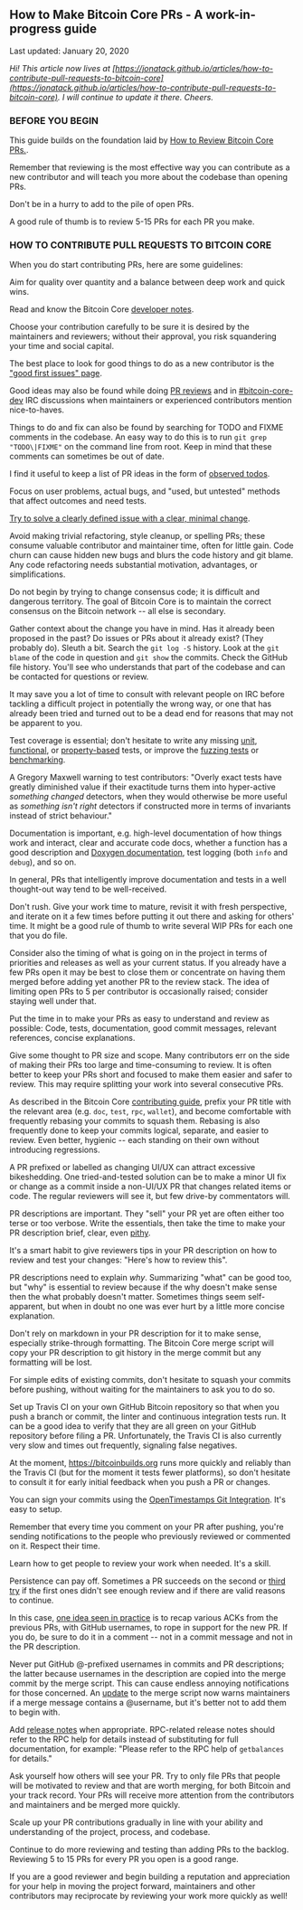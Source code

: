 ## How to Make Bitcoin Core PRs - A work-in-progress guide

Last updated: January 20, 2020

*Hi! This article now lives at
[https://jonatack.github.io/articles/how-to-contribute-pull-requests-to-bitcoin-core](https://jonatack.github.io/articles/how-to-contribute-pull-requests-to-bitcoin-core).
I will continue to update it there. Cheers.*


### BEFORE YOU BEGIN

This guide builds on the foundation laid by [How to Review Bitcoin Core
PRs.](how-to-review-bitcoin-core-prs.md).

Remember that reviewing is the most effective way you can contribute as a new
contributor and will teach you more about the codebase than opening PRs.

Don't be in a hurry to add to the pile of open PRs.

A good rule of thumb is to review 5-15 PRs for each PR you make.


### HOW TO CONTRIBUTE PULL REQUESTS TO BITCOIN CORE

When you do start contributing PRs, here are some guidelines:

Aim for quality over quantity and a balance between deep work and quick wins.

Read and know the Bitcoin Core [developer
notes](https://github.com/bitcoin/bitcoin/blob/master/doc/developer-notes.md).

Choose your contribution carefully to be sure it is desired by the maintainers
and reviewers; without their approval, you risk squandering your time and social
capital.

The best place to look for good things to do as a new contributor is the ["good
first issues" page](https://github.com/bitcoin/bitcoin/contribute).

Good ideas may also be found while doing [PR
reviews](https://github.com/bitcoin/bitcoin/pulls) and in
[#bitcoin-core-dev](https://webchat.freenode.net/?channels=bitcoin-core-dev) IRC
discussions when maintainers or experienced contributors mention nice-to-haves.

Things to do and fix can also be found by searching for TODO and FIXME comments
in the codebase. An easy way to do this is to run `git grep "TODO\|FIXME"` on
the command line from root. Keep in mind that these comments can sometimes be
out of date.

I find it useful to keep a list of PR ideas in the form of [observed
todos](observed-todos.txt).

Focus on user problems, actual bugs, and "used, but untested" methods that
affect outcomes and need tests.

[Try to solve a clearly defined issue with a clear, minimal
change](https://github.com/bitcoin/bitcoin/pull/17728#issuecomment-565803646).

Avoid making trivial refactoring, style cleanup, or spelling PRs; these consume
valuable contributor and maintainer time, often for little gain. Code churn can
cause hidden new bugs and blurs the code history and git blame. Any code
refactoring needs substantial motivation, advantages, or simplifications.

Do not begin by trying to change consensus code; it is difficult and
dangerous territory. The goal of Bitcoin Core is to maintain the correct
consensus on the Bitcoin network -- all else is secondary.

Gather context about the change you have in mind. Has it already been proposed
in the past? Do issues or PRs about it already exist? (They probably do). Sleuth
a bit. Search the `git log -S` history. Look at the `git blame` of the code in
question and `git show` the commits. Check the GitHub file history. You'll see
who understands that part of the codebase and can be contacted for questions or
review.

It may save you a lot of time to consult with relevant people on IRC before
tackling a difficult project in potentially the wrong way, or one that has
already been tried and turned out to be a dead end for reasons that may not be
apparent to you.

Test coverage is essential; don't hesitate to write any missing
[unit](https://github.com/bitcoin/bitcoin/tree/master/src/test),
[functional](https://github.com/bitcoin/bitcoin/tree/master/test/functional), or
[property-based](https://github.com/bitcoin/bitcoin/blob/master/doc/rapidcheck.md)
tests, or improve the
[fuzzing tests](https://github.com/bitcoin/bitcoin/blob/master/doc/fuzzing.md)
or
[benchmarking](https://github.com/bitcoin/bitcoin/blob/master/doc/benchmarking.md).

A Gregory Maxwell warning to test contributors: "Overly exact tests have greatly
diminished value if their exactitude turns them into hyper-active *something
changed* detectors, when they would otherwise be more useful as *something isn't
right* detectors if constructed more in terms of invariants instead of strict
behaviour."

Documentation is important, e.g. high-level documentation of how things work and
interact, clear and accurate code docs, whether a function has a good
description and [Doxygen
documentation](https://github.com/bitcoin/bitcoin/blob/master/doc/developer-notes.md#coding-style-doxygen-compatible-comments),
test logging (both `info` and `debug`), and so on.

In general, PRs that intelligently improve documentation and tests in a well
thought-out way tend to be well-received.

Don't rush. Give your work time to mature, revisit it with fresh
perspective, and iterate on it a few times before putting it out there and
asking for others' time. It might be a good rule of thumb to write several WIP
PRs for each one that you do file.

Consider also the timing of what is going on in the project in terms of
priorities and releases as well as your current status. If you already have a
few PRs open it may be best to close them or concentrate on having them merged
before adding yet another PR to the review stack. The idea of limiting open PRs
to 5 per contributor is occasionally raised; consider staying well under that.

Put the time in to make your PRs as easy to understand and review as possible:
Code, tests, documentation, good commit messages, relevant references, concise
explanations.

Give some thought to PR size and scope. Many contributors err on the side of
making their PRs too large and time-consuming to review. It is often better to
keep your PRs short and focused to make them easier and safer to review. This
may require splitting your work into several consecutive PRs.

As described in the Bitcoin Core
[contributing guide](https://github.com/bitcoin/bitcoin/blob/master/CONTRIBUTING.md),
prefix your PR title with the relevant area (e.g. `doc`,
`test`, `rpc`, `wallet`), and become comfortable with frequently rebasing your
commits to squash them. Rebasing is also frequently done to keep your commits
logical, separate, and easier to review. Even better, hygienic -- each standing
on their own without introducing regressions.

A PR prefixed or labelled as changing UI/UX can attract excessive
bikeshedding. One tried-and-tested solution can be to make a minor UI fix or
change as a commit inside a non-UI/UX PR that changes related items or code. The
regular reviewers will see it, but few drive-by commentators will.

PR descriptions are important. They "sell" your PR yet are often either too
terse or too verbose. Write the essentials, then take the time to make your PR
description brief, clear, even
[pithy](https://www.collinsdictionary.com/dictionary/english/pithy).

It's a smart habit to give reviewers tips in your PR description on how to
review and test your changes: "Here's how to review this".

PR descriptions need to explain *why*.  Summarizing "what" can be good too, but
"why" is essential to review because if the why doesn't make sense then the what
probably doesn't matter. Sometimes things seem self-apparent, but when in doubt
no one was ever hurt by a little more concise explanation.

Don't rely on markdown in your PR description for it to make sense, especially
strike-through formatting. The Bitcoin Core merge script will copy your PR
description to git history in the merge commit but any formatting will be lost.

For simple edits of existing commits, don't hesitate to squash your commits
before pushing, without waiting for the maintainers to ask you to do so.

Set up Travis CI on your own GitHub Bitcoin repository so that when you push a
branch or commit, the linter and continuous integration tests run. It can be a
good idea to verify that they are all green on your GitHub repository before
filing a PR. Unfortunately, the Travis CI is also currently very slow and times
out frequently, signaling false negatives.

At the moment, https://bitcoinbuilds.org runs more quickly and reliably than the
Travis CI (but for the moment it tests fewer platforms), so don't hesitate to
consult it for early initial feedback when you push a PR or changes.

You can sign your commits using the [OpenTimestamps Git
Integration](https://github.com/opentimestamps/opentimestamps-client/blob/master/doc/git-integration.md).
It's easy to setup.

Remember that every time you comment on your PR after pushing, you're sending
notifications to the people who previously reviewed or commented on it. Respect
their time.

Learn how to get people to review your work when needed. It's a skill.

Persistence can pay off. Sometimes a PR succeeds on the second or
[third try](https://github.com/bitcoin/bitcoin/pull/16060) if the first ones
didn't see enough review and if there are valid reasons to continue.

In this case, [one idea seen in
practice](https://github.com/bitcoin/bitcoin/pull/16060#issuecomment-494142593)
is to recap various ACKs from the previous PRs, with GitHub usernames, to rope
in support for the new PR. If you do, be sure to do it in a comment -- not in a
commit message and not in the PR description.

Never put GitHub @-prefixed usernames in commits and PR descriptions; the latter
because usernames in the description are copied into the merge commit by the
merge script. This can cause endless annoying notifications for those
concerned. An
[update](https://github.com/bitcoin-core/bitcoin-maintainer-tools/pull/32) to
the merge script now warns maintainers if a merge message contains a @username,
but it's better not to add them to begin with.

Add
[release notes](https://github.com/bitcoin/bitcoin/blob/master/doc/developer-notes.md#release-notes)
when appropriate. RPC-related release notes should refer to the RPC help for
details instead of substituting for full documentation, for example:
"Please refer to the RPC help of `getbalances` for details."

Ask yourself how others will see your PR. Try to only file PRs that people will
be motivated to review and that are worth merging, for both Bitcoin and your
track record. Your PRs will receive more attention from the contributors and
maintainers and be merged more quickly.

Scale up your PR contributions gradually in line with your ability and
understanding of the project, process, and codebase.

Continue to do more reviewing and testing than adding PRs to the backlog.
Reviewing 5 to 15 PRs for every PR you open is a good range.

If you are a good reviewer and begin building a reputation and appreciation for
your help in moving the project forward, maintainers and other contributors
may reciprocate by reviewing your work more quickly as well!
